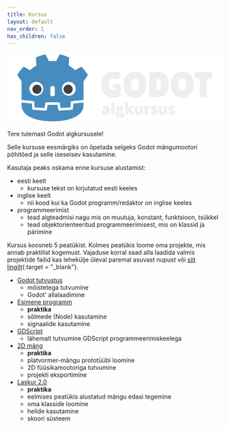 ```yaml
---
title: Kursus
layout: default
nav_order: 1
has_children: false
---
```


![Godot algkursuse logo](./logo.png)

Tere tulemast Godot algkursusele!

Selle kursuse eesmärgiks on õpetada selgeks Godot mängumootori põhitõed ja selle iseseisev kasutamine.

Kasutaja peaks oskama enne kursuse alustamist:

-   eesti keelt
	-   kursuse tekst on kirjutatud eesti keeles
-   inglise keelt
	-   nii kood kui ka Godot programm/redaktor on inglise keeles
-   programmeerimist
	-   tead algteadmisi nagu mis on muutuja, konstant, funktsioon, tsükkel
	-   tead objektorienteeritud programmeerimisest, mis on klassid ja pärimine

Kursus koosneb 5 peatükist. Kolmes peatükis loome oma projekte, mis annab praktilist kogemust. Vajaduse korral saad alla laadida valmis projektide failid kas lehekülje üleval paremal asuvast nupust või [siit lingilt](https://github.com/taavippp/godot-algkursuse-projektid){:target = "_blank"}.

-   [Godot tutvustus](./tutvustus/index)
	-   mõistetega tutvumine
	-   Godot' allalaadimine
-   [Esimene programm](./esimene-programm/index)
    -   **praktika**
    -   sõlmede (Node) kasutamine
    -   signaalide kasutamine
-   [GDScript](./gdscript/index)
    -   lähemalt tutvumine GDScript programmeerimiskeelega
-   [2D mäng](./2d-mang/index)
    -   **praktika**
    -   platvormer-mängu prototüübi loomine
    -   2D füüsikamootoriga tutvumine
    -   projekti eksportimine
-   [Laskur 2.0](./laskur-2.0/index)
    -   **praktika**
    -   eelmises peatükis alustatud mängu edasi tegemine
    -   oma klasside loomine
    -   helide kasutamine
    -   skoori süsteem